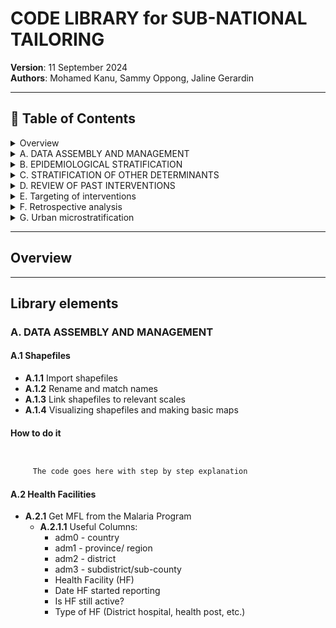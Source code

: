 # CODE LIBRARY for SUB-NATIONAL TAILORING

**Version**: 11 September 2024  
**Authors**: Mohamed Kanu, Sammy Oppong, Jaline Gerardin

---

## 📂 Table of Contents

<details>
<summary>Overview</summary>

## [Motivation](#motivation)
## [Objectives](#objectives)
## [Target audience](#target-audience)
## [Scope](#scope)

### Motivation
SNT is here to stay: many NMCPs have found it useful and are continuing to embrace it and further develop it for their analytical needs. Since 2019, multiple individuals have supported the analysis portions of SNT. In most cases, individuals have built their own code in a variety of languages (Stata, R, and Python), sometimes building on others’ previous code and sometimes re-developing independently.

As SNT matures, more quality assurance is needed so that NMCPs can be confident that the analysis used to inform their decisions is of high quality, regardless of the individual supporting the analyst. Continued rollout also means that analysis can become more efficient if analysts are better able to build on each other’s work, rather than tempted to reinvent what has already been developed. Lastly, SNT analysis can become much more accessible if there is a common resource available to help those with intermediate coding skills quickly access the collective knowledge of the SNT analyst community.

### Motivation
SNT is here to stay: many NMCPs have found it useful and are continuing to embrace it and further develop it for their analytical needs. Since 2019, multiple individuals have supported the analysis portions of SNT. In most cases, individuals have built their own code in a variety of languages (Stata, R, and Python), sometimes building on others’ previous code and sometimes re-developing independently.

As SNT matures, more quality assurance is needed so that NMCPs can be confident that the analysis used to inform their decisions is of high quality, regardless of the individual supporting the analyst. Continued rollout also means that analysis can become more efficient if analysts are better able to build on each other’s work, rather than tempted to reinvent what has already been developed. Lastly, SNT analysis can become much more accessible if there is a common resource available to help those with intermediate coding skills quickly access the collective knowledge of the SNT analyst community.

### Objectives
We will build a code library for SNT analysis to:
- Ensure that SNT analysts are using similar, correct approaches
- Improve efficiency of SNT analysis by minimizing duplication of effort
- Promote accessibility of SNT analysis by lowering barriers to entry

### Target audience
Anyone doing this kind of work. We assume some basic knowledge of R, some understanding of the data, and a strong connection to the NMCP.


### Scope
All analysis steps of SNT up to but not including mathematical modeling; some related analysis.

The code library will be in R and publicly available. It will be quality-assured and well-commented.

When multiple algorithmic options could be used, strengths and limitations of each one, along with discussion of when to use each option, as possible.

Framing text, and when possible the code comments, will be available in both English and French.


</details>

<details>
<summary>A. DATA ASSEMBLY AND MANAGEMENT</summary>

- [A.1 Shapefiles](#a1-shapefiles)
  - Import shapefiles
  - Rename and match names
  - Link shapefiles to relevant scales
  - Visualizing shapefiles and making basic maps
- [A.2 Health Facilities](#a2-health-facilities)
  - Get MFL from the Malaria Program
  - Get DHIS2 Health Facility (HF) List from the Malaria Program
  - Reconciling the MFL and the DHIS2 HF list
  - HF active / inactive status
- [A.3 Routine case data from DHIS2](#a3-routine-case-data-from-dhis2)
  - Data extraction and import process
  - Sanity Checks (column names, dataset length)
  - Merging datasets, handling duplicates
  - Data cleaning (exploration, renaming variables, handling missing data)
  - Outlier detection and correction
- [A.4 DHS data](#a4-dhs-data)
- [A.5 Climate data](#a5-climate-data)
- [A.6 LMIS data](#a6-lmis-data)
- [A.7 Modeled data](#a7-modeled-data)
- [A.8 Population data](#a8-population-data)

</details>

<details>
<summary>B. EPIDEMIOLOGICAL STRATIFICATION</summary>

- [Reporting Rate per Variable](#b1)
- [Group and Merge Data](#b2)
- [Crude Incidence by Year](#b3)
- [Adjusted Incidence by Year](#b4)
- [Option to Select Incidence](#b5)
- [Risk Categorization](#b6)

</details>

<details>
<summary>C. STRATIFICATION OF OTHER DETERMINANTS</summary>

- [Access to Care](#c1)
- [Seasonality](#c2)
- [Insecticide Resistance](#c3)
- [Anti-Malaria Drug Resistance](#c4)

</details>

<details>
<summary>D. REVIEW OF PAST INTERVENTIONS</summary>

- [EPI Coverage and Dropout Rate](#d1)
- [IPTp and ANC Coverage](#d2)
- [PMC (Prevention of Malaria in Pregnancy)](#d3)
- [SMC (Seasonal Malaria Chemoprevention)](#d4)
- [Malaria Vaccine](#d5)
- [ITN Ownership, Access, Usage, and Type](#d6)
- [ITN Operational Coverage](#d7)
- [IRS (Indoor Residual Spraying)](#d8)
- [LSM (Larval Source Management)](#d9)
- [Assessing the Quality of Case Management](#d10)

</details>

<details>
<summary>E. Targeting of interventions</summary>
  
- [Link to section](#e)

</details>

<details>
<summary>F. Retrospective analysis</summary>

- [Link to section](#f)

</details>

<details>
<summary>G. Urban microstratification</summary>

- [Link to section](#g)

</details>

---

## Overview


---

## Library elements

### A. DATA ASSEMBLY AND MANAGEMENT
#### A.1 Shapefiles
- **A.1.1** Import shapefiles
- **A.1.2** Rename and match names
- **A.1.3** Link shapefiles to relevant scales
- **A.1.4** Visualizing shapefiles and making basic maps
#### How to do it
```r


     The code goes here with step by step explanation


```

#### A.2 Health Facilities
- **A.2.1** Get MFL from the Malaria Program
  - **A.2.1.1** Useful Columns:
    - adm0 - country
    - adm1 - province/ region
    - adm2 - district
    - adm3 - subdistrict/sub-county
    - Health Facility (HF)
    - Date HF started reporting
    - Is HF still active?
    - Type of HF (District hospital, health post, etc.)
